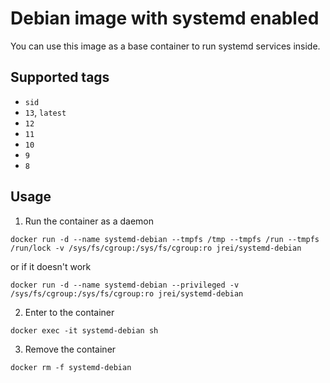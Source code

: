 # Debian image with systemd enabled

You can use this image as a base container to run systemd services inside.

## Supported tags
 - `sid`
 - `13`, `latest`
 - `12`
 - `11`
 - `10`
 - `9`
 - `8`

## Usage

1. Run the container as a daemon

`docker run -d --name systemd-debian --tmpfs /tmp --tmpfs /run --tmpfs /run/lock -v /sys/fs/cgroup:/sys/fs/cgroup:ro jrei/systemd-debian`

or if it doesn't work

`docker run -d --name systemd-debian --privileged -v /sys/fs/cgroup:/sys/fs/cgroup:ro jrei/systemd-debian`

2. Enter to the container

`docker exec -it systemd-debian sh`

3. Remove the container

`docker rm -f systemd-debian`
